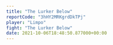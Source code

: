 ```yaml
---
title: "The Lurker Below"
reportCode: "3hHY2MRKgrdDkTPj"
player: "Limpo"
fight: "The Lurker Below"
date: 2021-10-06T18:48:50.877000+00:00
---
```

